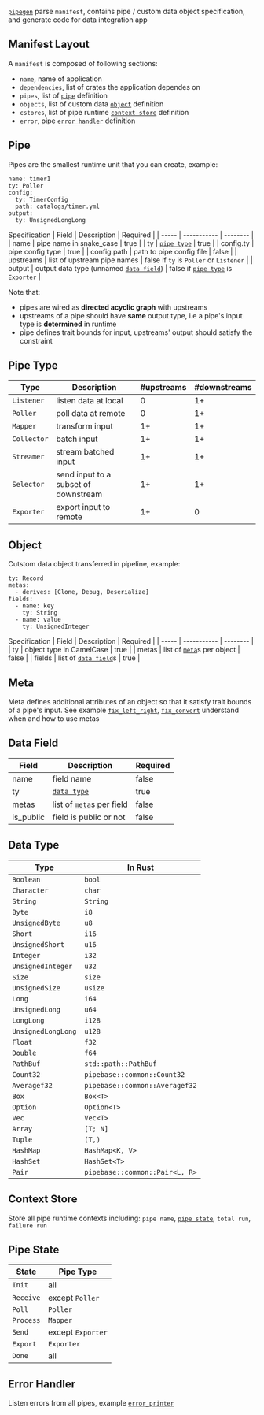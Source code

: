 [`pipegen`] parse `manifest`, contains pipe / custom data object specification, and generate code for data integration app

## Manifest Layout
A `manifest` is composed of following sections:
* `name`, name of application
* `dependencies`, list of crates the application dependes on
* `pipes`, list of [`pipe`] definition
* `objects`, list of custom data [`object`] definition
* `cstores`, list of pipe runtime [`context store`] definition
* `error`, pipe [`error handler`] definition

## Pipe
Pipes are the smallest runtime unit that you can create, example:
```
name: timer1
ty: Poller
config:
  ty: TimerConfig
  path: catalogs/timer.yml
output:
  ty: UnsignedLongLong
```
Specification
| Field | Description | Required |
| ----- | ----------- | -------- |
| name | pipe name in snake_case | true |
| ty | [`pipe type`] | true |
| config.ty | pipe config type | true |
| config.path | path to pipe config file | false |
| upstreams | list of upstream pipe names | false if `ty` is `Poller` or `Listener` |
| output | output data type (unnamed [`data field`]) | false if [`pipe type`] is `Exporter` |

Note that:
* pipes are wired as **directed acyclic graph** with upstreams
* upstreams of a pipe should have **same** output type, i.e a pipe's input type is **determined** in runtime
* pipe defines trait bounds for input, upstreams' output should satisfy the constraint

## Pipe Type
| Type | Description | #upstreams | #downstreams |
| ---- | ----------- | ---------- | ------------ |
| `Listener` | listen data at local | 0 | 1+ |
| `Poller` | poll data at remote | 0 | 1+ |
| `Mapper` | transform input | 1+ | 1+ |
| `Collector` | batch input  | 1+ | 1+ |
| `Streamer` | stream batched input | 1+ | 1+ |
| `Selector` | send input to a subset of downstream | 1+ | 1+ |
| `Exporter` | export input to remote | 1+ | 0 |

## Object
Cutstom data object transferred in pipeline, example:
```
ty: Record
metas:
  - derives: [Clone, Debug, Deserialize]
fields:
  - name: key
    ty: String
  - name: value
    ty: UnsignedInteger
```
Specification
| Field | Description | Required |
| ----- | ----------- | -------- |
| ty | object type in CamelCase | true |
| metas | list of [`meta`]s per object | false |
| fields | list of [`data field`]s | true |

## Meta
Meta defines additional attributes of an object so that it satisfy trait bounds of a pipe's input. See example [`fix_left_right`], [`fix_convert`] understand when and how to use metas

## Data Field
| Field | Description | Required |
| ----- | ----------- | -------- |
| name | field name | false  |
| ty | [`data type`] | true |
| metas | list of [`meta`]s per field | false |
| is_public | field is public or not | false |

## Data Type
| Type | In Rust |
| ---- | ------- |
| `Boolean` | `bool` |
| `Character` | `char` |
| `String` | `String` |
| `Byte` | `i8` |
| `UnsignedByte` | `u8` |
| `Short` | `i16` |
| `UnsignedShort` | `u16` |
| `Integer` | `i32` |
| `UnsignedInteger` | `u32` |
| `Size` | `size` |
| `UnsignedSize` | `usize` |
| `Long` | `i64` |
| `UnsignedLong` | `u64` |
| `LongLong` | `i128` |
| `UnsignedLongLong` | `u128` |
| `Float` | `f32` |
| `Double` | `f64` |
| `PathBuf` | `std::path::PathBuf` |
| `Count32` | `pipebase::common::Count32` |
| `Averagef32` | `pipebase::common::Averagef32` |
| `Box` | `Box<T>` |
| `Option` | `Option<T>` |
| `Vec` | `Vec<T>` |
| `Array` | `[T; N]` |
| `Tuple` | `(T,)` |
| `HashMap` | `HashMap<K, V>` |
| `HashSet` | `HashSet<T>` |
| `Pair` | `pipebase::common::Pair<L, R>` |

## Context Store
Store all pipe runtime contexts including: `pipe name`, [`pipe state`], `total run`, `failure run`

## Pipe State
| State | Pipe Type |
| ----- | --------- |
| `Init` | all |
| `Receive` | except `Poller` |
| `Poll` | `Poller` |
| `Process` | `Mapper` |
| `Send` | except `Exporter` |
| `Export` | `Exporter` |
| `Done` | all |

## Error Handler
Listen errors from all pipes, example [`error_printer`]

[`data field`]: https://github.com/pipebase/pipebase/tree/main/pipegen#data-field
[`data type`]: https://github.com/pipebase/pipebase/tree/main/pipegen#data-type
[`meta`]: https://github.com/pipebase/pipebase/tree/main/pipegen#meta
[`object`]: https://github.com/pipebase/pipebase/tree/main/pipegen#object
[`pipegen`]: https://github.com/pipebase/pipebase/tree/main/pipegen
[`pipe`]: https://github.com/pipebase/pipebase/tree/main/pipegen#pipe
[`pipe type`]: https://github.com/pipebase/pipebase/tree/main/pipegen#pipe-type
[`context store`]: https://github.com/pipebase/pipebase/tree/main/pipegen#context-store
[`error handler`]: https://github.com/pipebase/pipebase/tree/main/pipegen#error-handler
[`pipe state`]: https://github.com/pipebase/pipebase/tree/main/pipegen#pipe-state
[`fix_left_right`]: https://github.com/pipebase/pipebase/tree/main/examples/fix_left_right
[`fix_convert`]: https://github.com/pipebase/pipebase/tree/main/examples/fix_convert
[`error_printer`]: https://github.com/pipebase/pipebase/tree/main/examples/error_printer